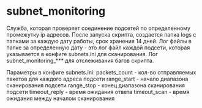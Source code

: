 # subnet_monitoring
Служба, которая проверяет соединение подсетей по определенному промежутку ip адресов.
После запуска скрипта, создается папка logs с папками за каждую дату работы, срок хранения 14 дней.
Лог файлы в папке за определенную дату - это лог файл каждой подсети, которая указывается в конфиге subnets.ini для сканирования.
Лог subnet_monitoring_*** для отслеживания багов скрипта.

Параметры в конфиге subnets.ini:
packets_count - кол-во отправляемых пакетов для каждого адреса подсети
range_start - начало диапазона сканирования подсети
range_stop - конец диапазона сканирования подсети
timeout_reply - время ожидания ответа
timeout_scan - время ожидания между началом сканирования
